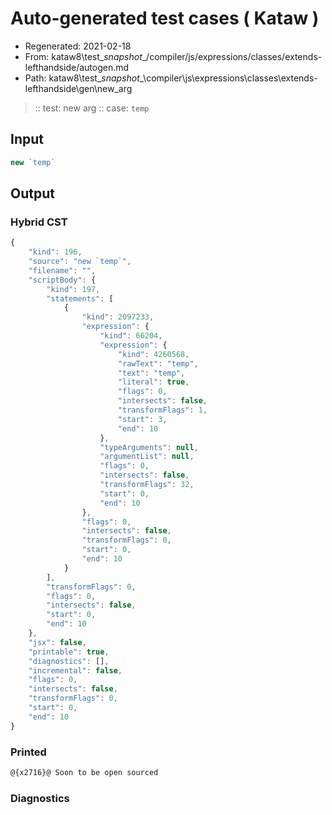 # Auto-generated test cases ( Kataw )
- Regenerated: 2021-02-18
- From: kataw8\test\__snapshot__/compiler/js/expressions/classes/extends-lefthandside/autogen.md
- Path: kataw8\test\__snapshot__\compiler\js\expressions\classes\extends-lefthandside\gen\new_arg
> :: test: new arg
> :: case: `temp`
## Input

`````js
new `temp`
`````

## Output


### Hybrid CST


```javascript
{
    "kind": 196,
    "source": "new `temp`",
    "filename": "",
    "scriptBody": {
        "kind": 197,
        "statements": [
            {
                "kind": 2097233,
                "expression": {
                    "kind": 66204,
                    "expression": {
                        "kind": 4260568,
                        "rawText": "temp",
                        "text": "temp",
                        "literal": true,
                        "flags": 0,
                        "intersects": false,
                        "transformFlags": 1,
                        "start": 3,
                        "end": 10
                    },
                    "typeArguments": null,
                    "argumentList": null,
                    "flags": 0,
                    "intersects": false,
                    "transformFlags": 32,
                    "start": 0,
                    "end": 10
                },
                "flags": 0,
                "intersects": false,
                "transformFlags": 0,
                "start": 0,
                "end": 10
            }
        ],
        "transformFlags": 0,
        "flags": 0,
        "intersects": false,
        "start": 0,
        "end": 10
    },
    "jsx": false,
    "printable": true,
    "diagnostics": [],
    "incremental": false,
    "flags": 0,
    "intersects": false,
    "transformFlags": 0,
    "start": 0,
    "end": 10
}
```

### Printed


```javascript
@{x2716}@ Soon to be open sourced
```

### Diagnostics


```javascript

```

